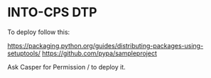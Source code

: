 # INTO-CPS DTP

To deploy follow this: 

https://packaging.python.org/guides/distributing-packages-using-setuptools/
https://github.com/pypa/sampleproject

Ask Casper for Permission / to deploy it.